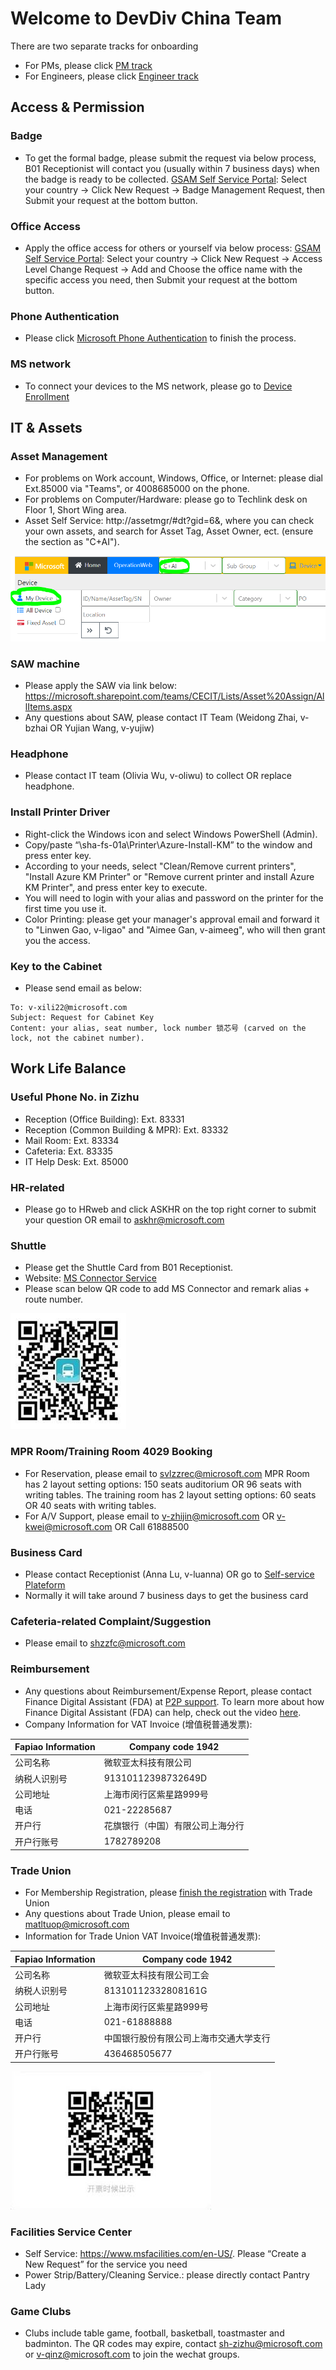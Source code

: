 # Welcome to DevDiv China Team

There are two separate tracks for onboarding
- For PMs, please click [PM track](pm-track.md)
- For Engineers, please click [Engineer track](engineering-track.md)


## Access & Permission
### Badge
- To get the formal badge, please submit the request via below process, B01 Receptionist will contact you (usually within 7 business days) when the badge is ready to be collected. [GSAM Self Service Portal](https://nam06.safelinks.protection.outlook.com/?url=https%3A%2F%2Fmicrosoft.sharepoint.com%2Fsites%2Fsecurity%2FServices%2FGSAM%2FPages%2FGSAM%2520Self%2520Service%2520Portal.aspx&data=04%7C01%7CHongkun.Chen%40microsoft.com%7Cdd1a9b0e35714e141e9b08d972916db4%7C72f988bf86f141af91ab2d7cd011db47%7C1%7C0%7C637666791202883832%7CUnknown%7CTWFpbGZsb3d8eyJWIjoiMC4wLjAwMDAiLCJQIjoiV2luMzIiLCJBTiI6Ik1haWwiLCJXVCI6Mn0%3D%7C1000&sdata=KcMfKQG3DJauCDofmi4UV%2B7zeV2LXABfcykxIArTtOw%3D&reserved=0): Select your country → Click New Request → Badge Management Request, then Submit your request at the bottom button.

### Office Access
- Apply the office access for others or yourself via below process:
[GSAM Self Service Portal](https://nam06.safelinks.protection.outlook.com/?url=https%3A%2F%2Fmicrosoft.sharepoint.com%2Fsites%2Fsecurity%2FServices%2FGSAM%2FPages%2FGSAM%2520Self%2520Service%2520Portal.aspx&data=04%7C01%7CHongkun.Chen%40microsoft.com%7Cdd1a9b0e35714e141e9b08d972916db4%7C72f988bf86f141af91ab2d7cd011db47%7C1%7C0%7C637666791202883832%7CUnknown%7CTWFpbGZsb3d8eyJWIjoiMC4wLjAwMDAiLCJQIjoiV2luMzIiLCJBTiI6Ik1haWwiLCJXVCI6Mn0%3D%7C1000&): Select your country → Click New Request → Access Level Change Request → Add and Choose the office name with the specific access you need, then Submit your request at the bottom button.

### Phone Authentication
- Please click [Microsoft Phone Authentication](https://phoneregistration.microsoft.com/) to finish the process. 

### MS network
- To connect your devices to the MS network, please go to [Device Enrollment](https://nam06.safelinks.protection.outlook.com/?url=https%3A%2F%2Fmicrosoft.sharepoint.com%2Fsites%2Fmywork%2FSitePages%2FWindows10%2FConnect-your-devices-to-the-Microsoft-network.aspx&data=04%7C01%7CHongkun.Chen%40microsoft.com%7Cdd1a9b0e35714e141e9b08d972916db4%7C72f988bf86f141af91ab2d7cd011db47%7C1%7C0%7C637666791202903748%7CUnknown%7CTWFpbGZsb3d8eyJWIjoiMC4wLjAwMDAiLCJQIjoiV2luMzIiLCJBTiI6Ik1haWwiLCJXVCI6Mn0%3D%7C1000&sdata=lkLaHVy2lamMQukHNAlpNPmeDHlDMqac63yJpDgUDrU%3D&reserved=0)

## IT & Assets

### Asset Management
- For problems on Work account, Windows, Office, or Internet: please dial Ext.85000 via "Teams", or 4008685000 on the phone.
- For problems on Computer/Hardware: please go to Techlink desk on Floor 1, Short Wing area.
- Asset Self Service: http://assetmgr/#dt?gid=6&, where you can check your own assets, and search for Asset Tag, Asset Owner, ect. (ensure the section as "C+AI").  

![ITAsset](/images/ITAsset.png)

### SAW machine
- Please apply the SAW via link below:
https://microsoft.sharepoint.com/teams/CECIT/Lists/Asset%20Assign/AllItems.aspx
- Any questions about SAW, please contact IT Team (Weidong Zhai, v-bzhai OR Yujian Wang, v-yujiw)

### Headphone
- Please contact IT team (Olivia Wu, v-oliwu) to collect OR replace headphone. 

### Install Printer Driver
- Right-click the Windows icon and select Windows PowerShell (Admin). 
- Copy/paste “\\sha-fs-01a\Printer\Azure-Install-KM” to the window and press enter key. 
- According to your needs, select "Clean/Remove current printers", "Install Azure KM Printer" or "Remove current printer and install Azure KM Printer", and press enter key to execute. 
- You will need to login with your alias and password on the printer for the first time you use it.
- Color Printing: please get your manager's approval email and forward it to "Linwen Gao, v-ligao" and  "Aimee Gan, v-aimeeg", who will then grant you the access.

### Key to the Cabinet 
- Please send email as below: 
```
To: v-xili22@microsoft.com 
Subject: Request for Cabinet Key 
Content: your alias, seat number, lock number 锁芯号 (carved on the lock, not the cabinet number).
```


## Work Life Balance

### Useful Phone No. in Zizhu

- Reception (Office Building): Ext. 83331
- Reception (Common Building & MPR): Ext. 83332
- Mail Room: Ext. 83334
- Cafeteria: Ext. 83335
- IT Help Desk: Ext. 85000

### HR-related
- Please go to HRweb and click ASKHR on the top right corner to submit your question OR email to askhr@microsoft.com

### Shuttle
- Please get the Shuttle Card from B01 Receptionist. 
- Website: [MS Connector Service](https://nam06.safelinks.protection.outlook.com/?url=https%3A%2F%2Fmicrosoft.sharepoint.com%2Fteams%2FMSCS%2Fdefault.aspx&data=04%7C01%7CHongkun.Chen%40microsoft.com%7Cdd1a9b0e35714e141e9b08d972916db4%7C72f988bf86f141af91ab2d7cd011db47%7C1%7C0%7C637666791202863922%7CUnknown%7CTWFpbGZsb3d8eyJWIjoiMC4wLjAwMDAiLCJQIjoiV2luMzIiLCJBTiI6Ik1haWwiLCJXVCI6Mn0%3D%7C1000&sdata=wLShtyjewHKzgovwM0txJZym%2BvowYFrJnN9mg%2BWLk30%3D&reserved=0)
- Please scan below QR code to add MS Connector and remark alias + route number.

![ShuttleQRcode](/images/shuttle.png)

### MPR Room/Training Room 4029 Booking
- For Reservation, please email to svlzzrec@microsoft.com
MPR Room has 2 layout setting options: 150 seats auditorium OR 96 seats with writing tables. The training room has 2 layout setting options: 60 seats OR 40 seats with writing tables.
- For A/V Support, please email to v-zhijin@microsoft.com OR v-kwei@microsoft.com OR Call 61888500

### Business Card
- Please contact Receptionist (Anna Lu, v-luanna) OR go to [Self-service Plateform](https://nam06.safelinks.protection.outlook.com/?url=https%3A%2F%2Fref.chinanorth.cloudapp.chinacloudapi.cn%2Fportal%2Fzh-cn%2F&data=04%7C01%7CHongkun.Chen%40microsoft.com%7Cdd1a9b0e35714e141e9b08d972916db4%7C72f988bf86f141af91ab2d7cd011db47%7C1%7C0%7C637666791202913704%7CUnknown%7CTWFpbGZsb3d8eyJWIjoiMC4wLjAwMDAiLCJQIjoiV2luMzIiLCJBTiI6Ik1haWwiLCJXVCI6Mn0%3D%7C1000&sdata=sLluityyYtBhqZs9gG1Pnl8wCyf0bd8iXgoBcvKIL28%3D&reserved=0)
- Normally it will take around 7 business days to get the business card

### Cafeteria-related Complaint/Suggestion 
- Please email to shzzfc@microsoft.com

### Reimbursement
- Any questions about Reimbursement/Expense Report, please contact Finance Digital Assistant (FDA) at [P2P support](https://nam06.safelinks.protection.outlook.com/?url=https%3A%2F%2Fp2psupport.microsoft.com%2F%23%2F&data=04%7C01%7CHongkun.Chen%40microsoft.com%7Cdd1a9b0e35714e141e9b08d972916db4%7C72f988bf86f141af91ab2d7cd011db47%7C1%7C0%7C637666791202893788%7CUnknown%7CTWFpbGZsb3d8eyJWIjoiMC4wLjAwMDAiLCJQIjoiV2luMzIiLCJBTiI6Ik1haWwiLCJXVCI6Mn0%3D%7C1000&sdata=yA4hF8ZpzM5FKj69oez1OyObiiwAsBY5ZB2NQ%2FwLueI%3D&reserved=0).
To learn more about how Finance Digital Assistant (FDA) can help, check out the video [here](https://nam06.safelinks.protection.outlook.com/?url=https%3A%2F%2Fmsit.microsoftstream.com%2Fvideo%2Fd547c704-07e9-43d4-a3ae-863af62942ea&data=04%7C01%7CHongkun.Chen%40microsoft.com%7Cdd1a9b0e35714e141e9b08d972916db4%7C72f988bf86f141af91ab2d7cd011db47%7C1%7C0%7C637666791202893788%7CUnknown%7CTWFpbGZsb3d8eyJWIjoiMC4wLjAwMDAiLCJQIjoiV2luMzIiLCJBTiI6Ik1haWwiLCJXVCI6Mn0%3D%7C1000&sdata=yz9yJSJ9zaOrvrbsEfpyFXXbSjmu2MN8iZtm6Kd9KJc%3D&reserved=0).
- Company Information for VAT Invoice (增值税普通发票): 

|Fapiao Information|Company code 1942|
|---|---|
|公司名称|微软亚太科技有限公司|
|纳税人识别号|91310112398732649D|
|公司地址|上海市闵行区紫星路999号|
|电话|021-22285687|
|开户行|花旗银行（中国）有限公司上海分行|
|开户行账号|1782789208|

### Trade Union
- For Membership Registration, please [finish the registration](https://nam06.safelinks.protection.outlook.com/?url=https%3A%2F%2Fmicrosoft.sharepoint.com%2Fteams%2FMATLTradeUnion%2F_layouts%2F15%2FAccessDenied.aspx%3FSource%3Dhttps%253A%252F%252Fmicrosoft.sharepoint.com%252Fteams%252FMATLTradeUnion%252FSitePages%252FRegistration.aspx%26correlation%3Da2bc859f-90ef-0000-cff7-33c0435c1610%26Type%3Ditem%26name%3D76b6e86a-6b49-424c-ab17-797fe364f86e%26listItemId%3D26&data=04%7C01%7CHongkun.Chen%40microsoft.com%7Cdd1a9b0e35714e141e9b08d972916db4%7C72f988bf86f141af91ab2d7cd011db47%7C1%7C0%7C637666791202913704%7CUnknown%7CTWFpbGZsb3d8eyJWIjoiMC4wLjAwMDAiLCJQIjoiV2luMzIiLCJBTiI6Ik1haWwiLCJXVCI6Mn0%3D%7C1000&sdata=wNcMGr6%2FxTrgCCQ513sHAb8bOkfAvYlEuoFkOcppuLY%3D&reserved=0) with Trade Union 
- Any questions about Trade Union, please email to matltuop@microsoft.com
- Information for Trade Union VAT Invoice(增值税普通发票):

|Fapiao Information|Company code 1942|
|---|---|
|公司名称|微软亚太科技有限公司工会|
|纳税人识别号|81310112332808161G|
|公司地址|上海市闵行区紫星路999号|
|电话|021-61888888|
|开户行|中国银行股份有限公司上海市交通大学支行|
|开户行账号|436468505677|

![TradeUnion](/images/TradeUnion.png)

### Facilities Service Center 
- Self Service: https://www.msfacilities.com/en-US/. Please “Create a New Request” for the service you need 
- Power Strip/Battery/Cleaning Service.: please directly contact Pantry Lady


### Game Clubs
- Clubs include table game, football, basketball, toastmaster and badminton. The QR codes may expire, contact sh-zizhu@microsoft.com or v-qinz@microsoft.com to join the wechat groups.
